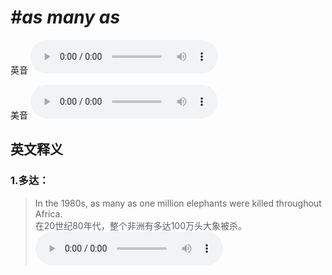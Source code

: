 # ***\#as many as*** 
英音
<audio src="./media/as many as1_AAC.aac" controls="controls"></audio>

美音
<audio src="./media/as many as2_AAC.aac" controls="controls"></audio>



  

英文释义
---
### 1.**多达：**  

 > In the 1980s, as many as one million elephants were killed throughout Africa.   
 > 在20世纪80年代，整个非洲有多达100万头大象被杀。    
<audio src="./media/many-6.aac" controls="controls"></audio>



